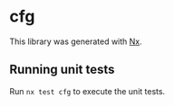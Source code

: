 # cfg

This library was generated with [Nx](https://nx.dev).

## Running unit tests

Run `nx test cfg` to execute the unit tests.
